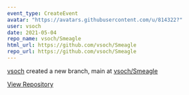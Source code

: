 ```yaml
---
event_type: CreateEvent
avatar: "https://avatars.githubusercontent.com/u/814322?"
user: vsoch
date: 2021-05-04
repo_name: vsoch/Smeagle
html_url: https://github.com/vsoch/Smeagle
repo_url: https://github.com/vsoch/Smeagle
---
```


<a href='https://github.com/vsoch' target='_blank'>vsoch</a> created a new branch, main at <a href='https://github.com/vsoch/Smeagle' target='_blank'>vsoch/Smeagle</a>

<a href='https://github.com/vsoch/Smeagle' target='_blank'>View Repository</a>